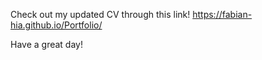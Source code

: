 Check out my updated CV through this link!
https://fabian-hia.github.io/Portfolio/

Have a great day!
